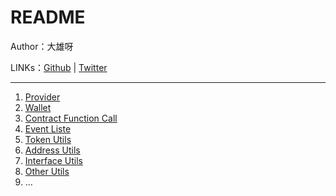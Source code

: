 # README

Author：大雄呀

LINKs：[Github](https://github.com/chongqiangchen) | [Twitter](https://twitter.com/home)

---

1. [Provider](./docs/1.Provider.md)
2. [Wallet](./docs/2.Wallet.md)
3. [Contract Function Call](./docs/3.Contract%20Function%20Call.md)
4. [Event Liste](./docs/4.Event%20Liste.md)
5. [Token Utils](./docs/5.Token%20Utils.md)
6. [Address Utils](./docs/6.Address%20Utils.md)
7. [Interface Utils](./docs/7.Interface%20Utils.md)
8. [Other Utils](./docs/8.Other%20Utils.md)
9. ...